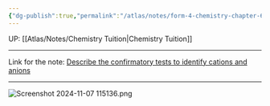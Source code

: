 ```yaml
---
{"dg-publish":true,"permalink":"/atlas/notes/form-4-chemistry-chapter-6-qualitative-analysis-note/"}
---
```


UP: [[Atlas/Notes/Chemistry Tuition\|Chemistry Tuition]]

---
Link for the note: [Describe the confirmatory tests to identify cations and anions](https://app.pandai.org/note/read/kssm-ch-10-06-11/kssm-f4-ch-06-11-02/analisis-kualitatif)

---

![Screenshot 2024-11-07 115136.png](/img/user/Atlas/Utilities/Images/Screenshot%202024-11-07%20115136.png)